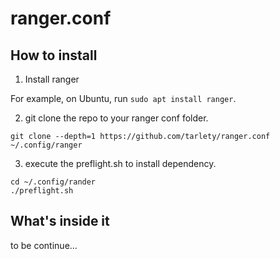ranger.conf
===

## How to install

1. Install ranger

For example, on Ubuntu, run ```sudo apt install ranger```.

2. git clone the repo to your ranger conf folder.

```
git clone --depth=1 https://github.com/tarlety/ranger.conf ~/.config/ranger
```

3. execute the preflight.sh to install dependency.

```
cd ~/.config/rander
./preflight.sh
```

## What's inside it

to be continue...

